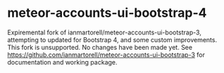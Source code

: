 meteor-accounts-ui-bootstrap-4
==============================

Expiremental fork of ianmartorell/meteor-accounts-ui-bootstrap-3, attempting to updated for Bootstrap 4, and some custom improvements. This fork is unsupported. No changes have been made yet. See https://github.com/ianmartorell/meteor-accounts-ui-bootstrap-3 for documentation and working package.
